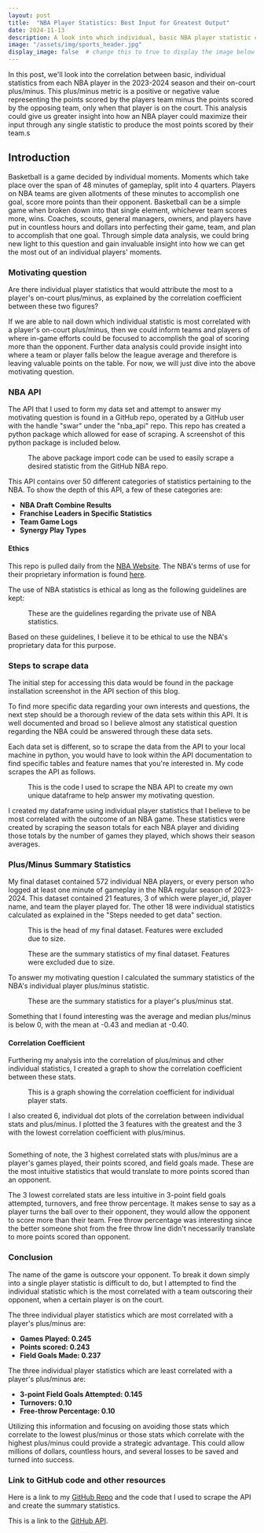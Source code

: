 ```yaml
---
layout: post
title:  "NBA Player Statistics: Best Input for Greatest Output"
date: 2024-11-13
description: A look into which individual, basic NBA player statistic correlates most with that player's on-court plus/minus.
image: "/assets/img/sports_header.jpg"
display_image: false  # change this to true to display the image below the banner 
---
```

<p class="intro"><span class="dropcap">I</span>n this post, we'll look into the correlation between basic, individual statistics from each NBA player in the 2023-2024 season and their on-court plus/minus.  This plus/minus metric is a positive or negative value representing the points scored by the players team minus the points scored by the opposing team, only when that player is on the court.  This analysis could give us greater insight into how an NBA player could maximize their input through any single statistic to produce the most points scored by their team.s</p>


## Introduction

Basketball is a game decided by individual moments.  Moments which take place over the span of 48 minutes of gameplay, split into 4 quarters.  Players on NBA teams are given allotments of these minutes to accomplish one goal, score more points than their opponent.  Basketball can be a simple game when broken down into that single element, whichever team scores more, wins.  Coaches, scouts, general managers, owners, and players have put in countless hours and dollars into perfecting their game, team, and plan to accomplish that one goal.  Through simple data analysis, we could bring new light to this question and gain invaluable insight into how we can get the most out of an individual players' moments.


### Motivating question

Are there individual player statistics that would attribute the most to a player's on-court plus/minus, as explained by the correlation coefficient between these two figures?  

If we are able to nail down which individual statistic is most correlated with a player's on-court plus/minus, then we could inform teams and players of where in-game efforts could be focused to accomplish the goal of scoring more than the opponent.  Further data analysis could provide insight into where a team or player falls below the league average and therefore is leaving valuable points on the table.  For now, we will just dive into the above motivating question.


### NBA API

The API that I used to form my data set and attempt to answer my motivating question is found in a GitHub repo, operated by a GitHub user with the handle "swar" under the "nba_api" repo.  This repo has created a python package which allowed for ease of scraping.  A screenshot of this python package is included below.

<figure>
	<img src="https://eladle21.github.io/my-blog/assets/img/api_python.png" alt=""> 
	<figcaption>The above package import code can be used to easily scrape a desired statistic from the GitHub NBA repo.</figcaption>
</figure>

This API contains over 50 different categories of statistics pertaining to the NBA.  To show the depth of this API, a few of these categories are:
 - **NBA Draft Combine Results**
 - **Franchise Leaders in Specific Statistics**
 - **Team Game Logs**
 - **Synergy Play Types**


#### Ethics

This repo is pulled daily from the [NBA Website](www.nba.com).  The NBA's terms of use for their proprietary information is found [here](https://www.nba.com/termsofuse).

The use of NBA statistics is ethical as long as the following guidelines are kept:
<figure>
	<img src="https://eladle21.github.io/my-blog/assets/img/nba_guidelines.png" alt=""> 
	<figcaption>These are the guidelines regarding the private use of NBA statistics.</figcaption>
</figure>

Based on these guidelines, I believe it to be ethical to use the NBA's proprietary data for this purpose.


### Steps to scrape data

The initial step for accessing this data would be found in the package installation screenshot in the API section of this blog.

To find more specific data regarding your own interests and questions, the next step should be a thorough review of the data sets within this API.  It is well documented and broad so I believe almost any statistical question regarding the NBA could be answered through these data sets.

Each data set is different, so to scrape the data from the API to your local machine in python, you would have to look within the API documentation to find specific tables and feature names that you're interested in.  My code scrapes the API as follows.
<figure>
	<img src="https://eladle21.github.io/my-blog/assets/img/api_scrape.png" alt=""> 
	<figcaption>This is the code I used to scrape the NBA API to create my own unique dataframe to help answer my motivating question.</figcaption>
</figure>

I created my dataframe using individual player statistics that I believe to be most correlated with the outcome of an NBA game.  These statistics were created by scraping the season totals for each NBA player and dividing those totals by the number of games they played, which shows their season averages.


### Plus/Minus Summary Statistics

My final dataset contained 572 individual NBA players, or every person who logged at least one minute of gameplay in the NBA regular season of 2023-2024.  This dataset contained 21 features, 3 of which were player_id, player name, and team the player played for.  The other 18 were individual statistics calculated as explained in the "Steps needed to get data" section.

<figure>
	<img src="https://eladle21.github.io/my-blog/assets/img/dataset_head.png" alt=""> 
	<figcaption>This is the head of my final dataset. Features were excluded due to size.</figcaption>
</figure>

<figure>
	<img src="https://eladle21.github.io/my-blog/assets/img/dataset_describe.png" alt=""> 
	<figcaption>These are the summary statistics of my final dataset. Features were excluded due to size.</figcaption>
</figure>

To answer my motivating question I calculated the summary statistics of the NBA's individual player plus/minus statistic.

<figure>
	<img src="https://eladle21.github.io/my-blog/assets/img/summary_pm.png" alt=""> 
	<figcaption>These are the summary statistics for a player's plus/minus stat.</figcaption>
</figure>

Something that I found interesting was the average and median plus/minus is below 0, with the mean at -0.43 and median at -0.40.

#### Correlation Coefficient

Furthering my analysis into the correlation of plus/minus and other individual statistics, I created a graph to show the correlation coefficient between these stats.

<figure>
	<img src="https://eladle21.github.io/my-blog/assets/img/correlation_graph.png" alt=""> 
	<figcaption>This is a graph showing the correlation coefficient for individual player stats.</figcaption>
</figure>

I also created 6, individual dot plots of the correlation between individual stats and plus/minus.  I plotted the 3 features with the greatest and the 3 with the lowest correlation coefficient with plus/minus.

<figure>
	<img src="https://eladle21.github.io/my-blog/assets/img/correlation_dot_plot.png" alt=""> 
	<figcaption></figcaption>
</figure>

Something of note, the 3 highest correlated stats with plus/minus are a player's games played, their points scored, and field goals made.  These are the most intuitive statistics that would translate to more points scored than an opponent.

The 3 lowest correlated stats are less intuitive in 3-point field goals attempted, turnovers, and free throw percentage.  It makes sense to say as a player turns the ball over to their opponent, they would allow the opponent to score more than their team.  Free throw percentage was interesting since the better someone shot from the free throw line didn't necessarily translate to more points scored than opponent.


### Conclusion

The name of the game is outscore your opponent.  To break it down simply into a single player statistic is difficult to do, but I attempted to find the individual statistic which is the most correlated with a team outscoring their opponent, when a certain player is on the court.

The three individual player statistics which are most correlated with a player's plus/minus are:
 - **Games Played: 0.245**
 - **Points scored: 0.243**
 - **Field Goals Made: 0.237**

The three individual player statistics which are least correlated with a player's plus/minus are:
 - **3-point Field Goals Attempted: 0.145**
 - **Turnovers: 0.10**
 - **Free-throw Percentage: 0.10**

Utilizing this information and focusing on avoiding those stats which correlate to the lowest plus/minus or those stats which correlate with the highest plus/minus could provide a strategic advantage.  This could allow millions of dollars, countless hours, and several losses to be saved and turned into success.

### Link to GitHub code and other resources

Here is a link to my [GitHub Repo](https://github.com/eladle21/blog-post-2-code) and the code that I used to scrape the API and create the summary statistics.

This is a link to the [GitHub API](https://github.com/swar/nba_api).
